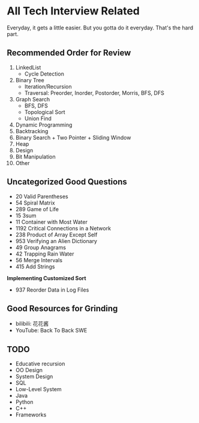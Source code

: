 # All Tech Interview Related
Everyday, it gets a little easier. But you gotta do it everyday. That's the hard part.

## Recommended Order for Review
1. LinkedList
    * Cycle Detection
2. Binary Tree
   * Iteration/Recursion
   * Traversal: Preorder, Inorder, Postorder, Morris, BFS, DFS
3. Graph Search 
   * BFS, DFS
   * Topological Sort
   * Union Find
4. Dynamic Programming
5. Backtracking
6. Binary Search + Two Pointer + Sliding Window
7. Heap
8. Design
9. Bit Manipulation
10. Other 

## Uncategorized Good Questions
* 20 Valid Parentheses
* 54 Spiral Matrix    
* 289 Game of Life
* 15 3sum
* 11 Container with Most Water
* 1192 Critical Connections in a Network
* 238 Product of Array Except Self
* 953 Verifying an Alien Dictionary
* 49 Group Anagrams
* 42 Trapping Rain Water
* 56 Merge Intervals
* 415 Add Strings

**Implementing Customized Sort**
* 937 Reorder Data in Log Files


## Good Resources for Grinding
* bilibili: 花花酱
* YouTube: Back To Back SWE

## TODO
* Educative recursion
* OO Design
* System Design
* SQL
* Low-Level System
* Java
* Python
* C++
* Frameworks
